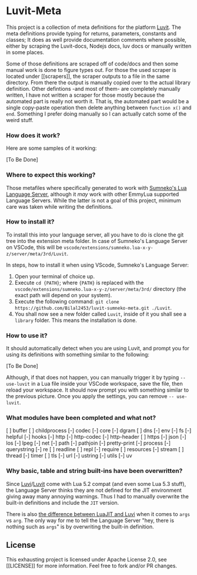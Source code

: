 # Luvit-Meta

This project is a collection of meta definitions for the platform [Luvit](https://github.com/Luvit/Luvit). The meta definitions provide typing for returns, parameters, constants and classes; It does as well provide documentation comments where possible, either by scraping the Luvit-docs, Nodejs docs, luv docs or manually written in some places.

Some of those definitions are scraped off of code/docs and then some manual work is done to figure types out. For those the used scraper is located under [[scrapers]], the scraper outputs to a file in the same directory. From there the output is manually copied over to the actual library definition.
Other defintions -and most of them- are completely manually written, I have not written a scraper for those mostly because the automated part is really not worth it. That is, the automated part would be a single copy-paste operation then delete anything between `function x()` and `end`. Something I prefer doing manually so I can actually catch some of the weird stuff.

### How does it work?

Here are some samples of it working:

[To Be Done]

### Where to expect this working?

Those metafiles where specifically generated to work with [Sumneko's Lua Language Server](https://github.com/sumneko/lua-language-server/), although it *may* work with other EmmyLua supported Language Servers. While the latter is not a goal of this project, minimum care was taken while writing the definitions.

### How to install it?

To install this into your language server, all you have to do is clone the git tree into the extension meta folder. In case of Sumneko's Language Server on VSCode, this will be `vscode/extensions/sumneko.lua-x-y-z/server/meta/3rd/Luvit`.

In steps, how to install it when using VScode, Sumneko's Language Server:

1. Open your terminal of choice up.
2. Execute `cd {PATH}`; where `{PATH}` is replaced with the `vscode/extensions/sumneko.lua-x-y-z/server/meta/3rd/` directory (the exact path will depend on your system).
3. Execute the following command: `git clone https://github.com/Bilal2453/luvit-sumneko-meta.git ./Luvit`.
4. You shall now see a new folder called `Luvit`, inside of it you shall see a `library` folder. This means the installation is done.

### How to use it?

It should automatically detect when you are using Luvit, and prompt you for using its definitions with something similar to the following:

[To Be Done]

Although, if that does not happen, you can manually trigger it by typing `-- use-luvit` in a Lua file inside your VSCode workspace, save the file, then reload your workspace. It should now prompt you with something similar to the previous picture. Once you apply the settings, you can remove `-- use-luvit`.

### What modules have been completed and what not?

[ ] buffer
[ ] childprocess
[-] codec
[-] core
[-] dgram
[ ] dns
[-] env
[-] fs
[-] helpful
[-] hooks
[-] http
[-] http-codec
[-] http-header
[ ] https
[-] json
[-] los
[-] lpeg
[-] net
[-] path
[-] pathjoin
[-] pretty-print
[-] process
[-] querystring
[-] re
[ ] readline
[ ] repl
[-] require
[ ] resources
[-] stream
[ ] thread
[-] timer
[ ] tls
[-] url
[-] ustring
[-] utils
[-] uv

### Why basic, table and string built-ins have been overwritten?

Since [Luvi](https://github.com/Luvit/Luvi)/[Luvit](https://github.com/Luvit/Luvit) come with Lua 5.2 compat (and even some Lua 5.3 stuff), the Language Server thinks they are not defined for the JIT environment giving away many annoying warnings. Thus I had to manually overwrite the built-in definitions and include the `JIT` version.

There is also [the difference between LuaJIT and Luvi](https://github.com/Luvit/Luvi#integration-with-cs-main-function) when it comes to `args` vs `arg`. The only way for me to tell the Language Server "hey, there is nothing such as `args`" is by overwriting the built-in definition.

## License

This exhausting project is licensed under Apache License 2.0, see [[LICENSE]] for more information. Feel free to fork and/or PR changes.
